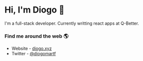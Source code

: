 # Hi, I'm Diogo 👋

I'm a full-stack developer. Currently writting react apps at Q-Better.

### Find me around the web 🌎
- Website - <a href="https://diogo.xyz">diogo.xyz</a>
- Twitter - <a href="https://twitter.com/diogomartf"> @diogomartf </a>
